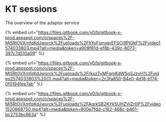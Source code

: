 # KT sessions

The overview of the adaptor service

{% embed url="https://files.gitbook.com/v0/b/gitbook-x-prod.appspot.com/o/spaces%2F-Mj5Rt0VXmfqKdJwsrck%2Fuploads%2FhYoFsmxerEFSCj9PlGkF%2Fvideo1574033803.mp4?alt=media&token=a909f81d-ef8b-439c-8073-397c7d510a09" %}

{% embed url="https://files.gitbook.com/v0/b/gitbook-x-prod.appspot.com/o/spaces%2F-Mj5Rt0VXmfqKdJwsrck%2Fuploads%2FrkxzTyMFqmKdWSqSJzvH%2Fvideo2574033803%20(1).mp4?alt=media&token=2c3fa850-84e0-4d18-b174-0f0194fee7ab" %}

{% embed url="https://files.gitbook.com/v0/b/gitbook-x-prod.appspot.com/o/spaces%2F-Mj5Rt0VXmfqKdJwsrck%2Fuploads%2FAqrkSB2KYk5UHZViZr0P%2Fvideo1520868750.mp4?alt=media&token=800e7fdd-c162-468c-b461-bc2753bc863a" %}
